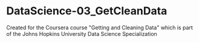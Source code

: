 DataScience-03_GetCleanData
===========================

Created for the Coursera course "Getting and Cleaning Data" which is part of the Johns Hopkins University Data Science Specialization
